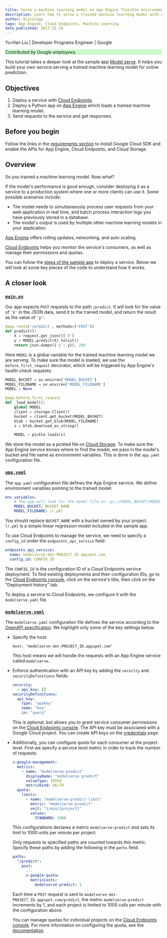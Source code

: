 ```yaml
---
title: Serve a machine learning model on App Engine flexible environment
description: Learn how to serve a trained machine learning model with App Engine flexible environment.
author: dizcology
tags: App Engine, Cloud Endpoints, Machine Learning
date_published: 2017-12-18
---
```


Yu-Han Liu | Developer Programs Engineer | Google

<p style="background-color:#CAFACA;"><i>Contributed by Google employees.</i></p>

This tutorial takes a deeper look at the sample app [Model serve][modelserve].
It helps you build your own service serving a trained machine learning model for
online prediction.

## Objectives

1.  Deploy a service with [Cloud Endpoints][endpoints].
1.  Deploy a Python app on [App Engine][appengine] which loads a trained
    machine learning model.
1.  Send requests to the service and get responses.

## Before you begin

Follow the links in the [requirements section][requirements] to install Google
Cloud SDK and enable the APIs for App Engine, Cloud Endpoints, and
Cloud Storage.

## Overview

So you trained a machine learning model. Now what?

If the model's performance is good enough, consider deploying it as a service to
a production system where one or more clients can use it. Some possible
scenarios include:

- The model needs to simultaneously process user requests from your web
  application in real time, and batch process interaction logs you have
  previously stored in a database.
- The model's output is used by multiple other machine learning models in your
  application.

[App Engine][appengine] offers rolling updates, networking, and auto scaling.

[Cloud Endpoints][endpoints] helps you monitor the service's consumers, as well
as manage their permissions and quotas.

You can follow the [steps of the sample app][steps] to deploy a service. Below
we will look at some key pieces of the code to understand how it works.

## A closer look

### [`main.py`][main.py]

Our app expects `POST` requests to the path `/predict`.  It will look for the
value of `'X'` in the JSON data, send it to the trained model, and return the
result as the value of `'y'`:

```python
@app.route('/predict', methods=['POST'])
def predict():
    X = request.get_json()['X']
    y = MODEL.predict(X).tolist()
    return json.dumps({'y': y}), 200
```

Here `MODEL` is a global variable for the trained machine learning model we are
serving.  To make sure the model is loaded, we use the `before_first_request`
decorator, which will be triggered by App Engine's health check requests:

```python
MODEL_BUCKET = os.environ['MODEL_BUCKET']
MODEL_FILENAME = os.environ['MODEL_FILENAME']
MODEL = None

@app.before_first_request
def _load_model():
    global MODEL
    client = storage.Client()
    bucket = client.get_bucket(MODEL_BUCKET)
    blob = bucket.get_blob(MODEL_FILENAME)
    s = blob.download_as_string()

    MODEL = pickle.loads(s)
```

We store the model as a pickled file on [Cloud Storage][storage]. To make sure
the App Engine service knows where to find the model, we pass in the model's
bucket and file name as environment variables.  This is done in the `app.yaml`
configuration file.


### [`app.yaml`][app.yaml]

The `app.yaml` configuration file defines the App Engine service. We define
environment variables pointing to the trained model:

```yaml
env_variables:
    # The app will look for the model file at: gs://MODEL_BUCKET/MODEL_FILENAME
    MODEL_BUCKET: BUCKET_NAME
    MODEL_FILENAME: lr.pkl
```

You should replace `BUCKET_NAME` with a bucket owned by your project. `lr.pkl`
is a simple linear regression model included in the sample app.

To use Cloud Endpoints to manage the service, we need to specify a `config_id`
under the `endpoints_api_service` field:

```yaml
endpoints_api_service:
  name: modelserve-dot-PROJECT_ID.appspot.com
  config_id: CONFIG_ID
```

The `CONFIG_ID` is the configuration ID of a Cloud Endpoints service deployment.
To find existing deployments and their configuration IDs, go to the
[Cloud Endpoints console][endpoints], click on the service's title, then click
on the "Deployment history" tab.

To deploy a service to Cloud Endpoints, we configure it with the
`modelserve.yaml` file.

### [`modelserve.yaml`][modelserve.yaml]

The `modelserve.yaml` configuration file defines the service according to the
[OpenAPI specification][openapi]. We highlight only some of the key settings
below.

- Specify the host:

      host: "modelserve-dot-PROJECT_ID.appspot.com"

  This host means we will handle the requests with an App Engine service called
  `modelserve`.

- Enforce authentication with an API key by adding the `security` and
  `securityDefinitions` fields:

  ```yml
  security:
    - api_key: []
  securityDefinitions:
    api_key:
      type: "apiKey"
      name: "key"
      in: "query"
  ```

  This is optional, but allows you to grant service consumer permissions on the
  [Cloud Endpoints console][endpoints]. The API key must be associated with a
  Google Cloud project. You can create API keys on the
  [credentials][credentials] page.

- Additionally, you can configure quota for each consumer at the project level.
  First we specify a service level metric in order to track the number of
  requests:

  ```yml
  x-google-management:
    metrics:
      - name: "modelserve-predict"
        displayName: "modelserve predict"
        valueType: INT64
        metricKind: DELTA
    quota:
      limits:
        - name: "modelserve-predict-limit"
          metric: "modelserve-predict"
          unit: "1/min/{project}"
          values:
            STANDARD: 1000
  ```

  This configurations declares a metric `modelserve-predict` and sets its limit
  to 1000 units per minute per project.

  Only requests to specified paths are counted towards this metric. Specify
  these paths by adding the following in the `paths` field:

  ```yml
  paths:
    "/predict":
      post:
        ...
        x-google-quota:
          metricCosts:
            modelserve-predict: 1
  ```

  Each time a `POST` request is sent to
  `modelserve-dot-PROJECT_ID.appspot.com/predict`, the metric
  `modelserve-predict` increments by 1, and each project is limited to 1000
  calls per minute with the configuration above.

  You can manage quotas for individual projects on the
  [Cloud Endpoints console][endpoints]. For more information on configuring the
  quota, see the [documentation][quota_docs].

[modelserve]: https://github.com/GoogleCloudPlatform/ml-on-gcp/tree/master/tutorials/sklearn/gae_serve
[requirements]: https://github.com/GoogleCloudPlatform/ml-on-gcp/tree/master/tutorials/sklearn/gae_serve#requirements
[steps]: https://github.com/GoogleCloudPlatform/ml-on-gcp/tree/master/tutorials/sklearn/gae_serve#steps
[modelserve.yaml]: https://github.com/GoogleCloudPlatform/ml-on-gcp/blob/master/tutorials/sklearn/gae_serve/modelserve.yaml
[app.yaml]: https://github.com/GoogleCloudPlatform/ml-on-gcp/blob/master/tutorials/sklearn/gae_serve/app.yaml
[main.py]: https://github.com/GoogleCloudPlatform/ml-on-gcp/blob/master/tutorials/sklearn/gae_serve/main.py
[lr.pkl]: https://github.com/GoogleCloudPlatform/ml-on-gcp/blob/master/tutorials/sklearn/gae_serve/lr.pkl

[appengine]: https://cloud.google.com/appengine/
[endpoints]: https://cloud.google.com/endpoints/
[storage]: https://cloud.google.com/storage/
[credentials]: https://console.cloud.google.com/apis/credentials
[quota_docs]: https://cloud.google.com/endpoints/docs/openapi/quotas-configure

[openapi]: https://github.com/OAI/OpenAPI-Specification/blob/master/versions/2.0.md
